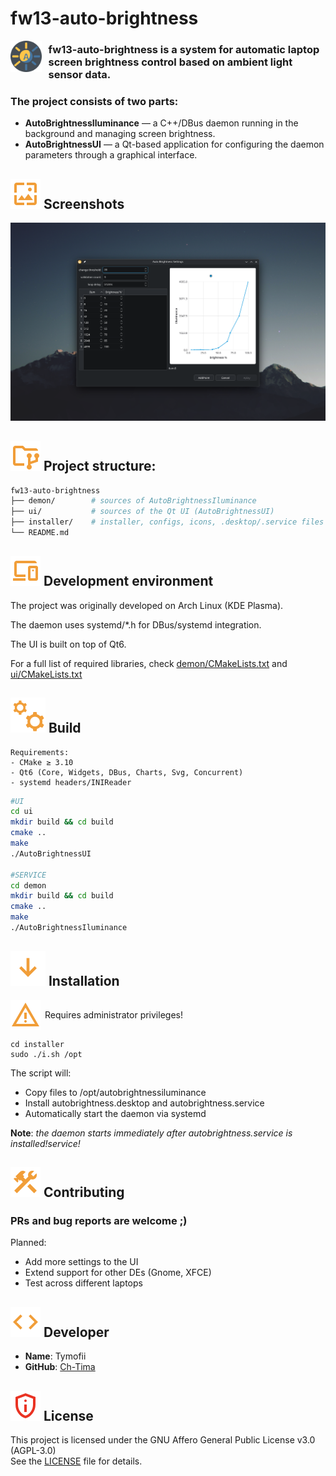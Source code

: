 # fw13-auto-brightness

<img src="readme/icons/icon.svg" align="left" width="50" style="padding-right: .75em;" />

### **fw13-auto-brightness** is a system for automatic laptop screen brightness control based on ambient light sensor data.


### The project consists of two parts:

- **AutoBrightnessIluminance** — a C++/DBus daemon running in the background and managing screen brightness.
- **AutoBrightnessUI** — a Qt-based application for configuring the daemon parameters through a graphical interface.


<h2>
<img src="readme/icons/screenshot.svg"> Screenshots
</h2>

<img src="screenshots/main_ui.png">
</p>

<h2 style="">
<img src="readme/icons/dir_structure.svg">
Project structure:
</h2>
</p>

```bash
fw13-auto-brightness
├── demon/        # sources of AutoBrightnessIluminance
├── ui/           # sources of the Qt UI (AutoBrightnessUI)
├── installer/    # installer, configs, icons, .desktop/.service files
└── README.md
```

<h2>
<img src="readme/icons/device.svg">
Development environment
</h2>

The project was originally developed on Arch Linux (KDE Plasma).

The daemon uses systemd/*.h for DBus/systemd integration.

The UI is built on top of Qt6.

For a full list of required libraries, check
[demon/CMakeLists.txt](/demon/CMakeLists.txt) and [ui/CMakeLists.txt](/ui/CMakeLists.txt)

<h2>
<img src="readme/icons/settings.svg">
Build
</h2>
</p>

    Requirements:
    - CMake ≥ 3.10
    - Qt6 (Core, Widgets, DBus, Charts, Svg, Concurrent)
    - systemd headers/INIReader

```bash
#UI
cd ui
mkdir build && cd build
cmake ..
make
./AutoBrightnessUI

#SERVICE
cd demon
mkdir build && cd build
cmake ..
make
./AutoBrightnessIluminance

```

<h2><img src="readme/icons/arrow_d.svg"> Installation</h2>
<div style="display:flex">
<img src="readme/icons/attention.svg"/>
<p style="margin: auto .5em;">Requires administrator privileges!</p>
</div>

    cd installer
    sudo ./i.sh /opt

The script will:
- Copy files to /opt/autobrightnessiluminance
- Install autobrightness.desktop and autobrightness.service
- Automatically start the daemon via systemd

**Note**: _the daemon starts immediately after autobrightness.service is installed!service!_

<h2>
<img src="readme/icons/construction.svg">
Contributing
</h2>

### PRs and bug reports are welcome ;)

Planned:
 - Add more settings to the UI
 - Extend support for other DEs (Gnome, XFCE)
 - Test across different laptops

<h2>
<img src="readme/icons/code.svg"> Developer
</h2>

- **Name**: Tymofii
- **GitHub**: [Ch-Tima](https://github.com/Ch-Tima)

<h2>
<img src="readme/icons/license.svg">
License
</h2>

This project is licensed under the GNU Affero General Public License v3.0 (AGPL-3.0)  
See the [LICENSE](LICENSE) file for details.